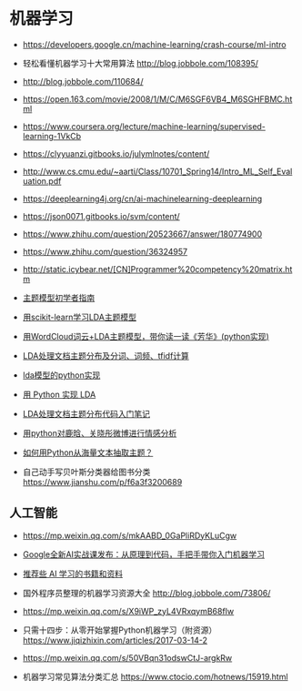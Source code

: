 # 机器学习

- https://developers.google.cn/machine-learning/crash-course/ml-intro
- 轻松看懂机器学习十大常用算法 http://blog.jobbole.com/108395/
- http://blog.jobbole.com/110684/
- https://open.163.com/movie/2008/1/M/C/M6SGF6VB4_M6SGHFBMC.html
- https://www.coursera.org/lecture/machine-learning/supervised-learning-1VkCb
- https://clyyuanzi.gitbooks.io/julymlnotes/content/
- http://www.cs.cmu.edu/~aarti/Class/10701_Spring14/Intro_ML_Self_Evaluation.pdf
- https://deeplearning4j.org/cn/ai-machinelearning-deeplearning
- https://json0071.gitbooks.io/svm/content/
- https://www.zhihu.com/question/20523667/answer/180774900
- https://www.zhihu.com/question/36324957
- http://static.icybear.net/[CN]Programmer%20competency%20matrix.htm

- [主题模型初学者指南](https://zhuanlan.zhihu.com/p/23034092)
- [用scikit-learn学习LDA主题模型](https://www.cnblogs.com/pinard/p/6908150.html)
- [用WordCloud词云+LDA主题模型，带你读一读《芳华》(python实现)](https://juejin.im/post/5ab365f25188252c32199636)
- [LDA处理文档主题分布及分词、词频、tfidf计算](https://blog.csdn.net/Eastmount/article/details/50891162)
- [lda模型的python实现](https://github.com/a55509432/python-LDA)
- [用 Python 实现 LDA](https://blog.csdn.net/github_36299736/article/details/54966460)
- [LDA处理文档主题分布代码入门笔记](https://blog.csdn.net/Eastmount/article/details/50824215)
- [用python对鹿晗、关晓彤微博进行情感分析](https://zhuanlan.zhihu.com/p/29968019)
- [如何用Python从海量文本抽取主题？](https://www.jianshu.com/p/fdde9fc03f94)


- 自己动手写贝叶斯分类器给图书分类 https://www.jianshu.com/p/f6a3f3200689


## 人工智能

- https://mp.weixin.qq.com/s/mkAABD_0GaPliRDyKLuCgw

- [Google全新AI实战课发布：从原理到代码，手把手带你入门机器学习](https://mp.weixin.qq.com/s/d8tw62Fr3RopxjrguMCNaw)
- [推荐些 AI 学习的书籍和资料](https://mp.weixin.qq.com/s?__biz=MjM5ODQ2MDIyMA%3D%3D&mid=2650713821&idx=1&sn=d759f1d4d4ebd936adb4da7a13c32cb8#wechat_redirect)

- 国外程序员整理的机器学习资源大全 http://blog.jobbole.com/73806/

- https://mp.weixin.qq.com/s/X9iWP_zyL4VRxqymB68fIw
- 只需十四步：从零开始掌握Python机器学习（附资源） https://www.jiqizhixin.com/articles/2017-03-14-2

- https://mp.weixin.qq.com/s/50VBqn31odswCtJ-argkRw

- 机器学习常见算法分类汇总 https://www.ctocio.com/hotnews/15919.html
